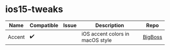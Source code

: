 # ios15-tweaks

| Name                      | Compatible | Issue | Description | Repo|
| ------------------------- | ---------- | ----- | ----------- | --- |
| Accent                    | ✔️        |       | iOS accent colors in macOS style | [BigBoss](http://apt.thebigboss.org/repofiles/cydia)|
